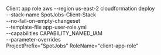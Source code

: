 Client app role 
aws --region us-east-2 cloudformation deploy \
    --stack-name SpotJobs-Client-Stack \
    --no-fail-on-empty-changeset \
    --template-file app-user-role.yml \
    --capabilities CAPABILITY_NAMED_IAM \
    --parameter-overrides \
      ProjectPrefix="SpotJobs"
      RoleName="client-app-role"